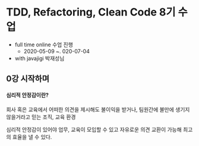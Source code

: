 # TDD, Refactoring, Clean Code 8기 수업

* full time online 수업 진행
  * 2020-05-09 ~. 020-07-04
* with javajigi 박재성님



## 0강 시작하며

#### 심리적 안정감이란?

회사 혹은 교육에서 어떠한 의견을 제시해도 불이익을 받거나, 팀원간에 불만에 생기지 않을거라고 믿는 조직, 교육 환경

심리적 안정감이 있어야 업무, 교육이 모입할 수 있고 자유로운 의견 교환이 가능해 최고의 효율을 낼 수 있다.



